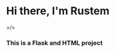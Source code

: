 <h1 "center">Hi there, I'm Rustem </h1>>/> </h1>
<h3 "center">This is a Flask and HTML project </h3>
